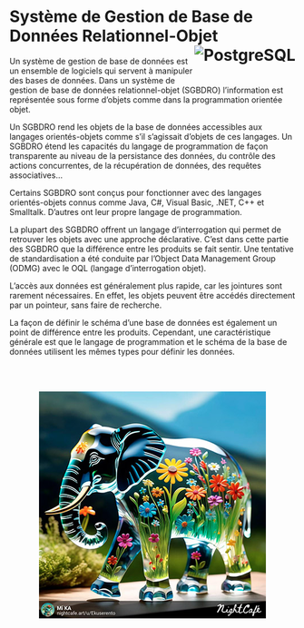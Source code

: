 # **Système de Gestion de Base de Données Relationnel-Objet** <a href="../../../dbms"> <img src="https://upload.wikimedia.org/wikipedia/commons/2/29/Postgresql_elephant.svg" alt="PostgreSQL" align="right" height="64px"> </a>

Un système de gestion de base de données est un ensemble de logiciels qui servent à manipuler des bases de données. Dans un système de gestion de base de données relationnel-objet (SGBDRO) l’information est représentée sous forme d’objets comme dans la programmation orientée objet.

Un SGBDRO rend les objets de la base de données accessibles aux langages orientés-objets comme s’il s’agissait d’objets de ces langages. Un SGBDRO étend les capacités du langage de programmation de façon transparente au niveau de la persistance des données, du contrôle des actions concurrentes, de la récupération de données, des requêtes associatives…

Certains SGBDRO sont conçus pour fonctionner avec des langages orientés-objets connus comme Java, C#, Visual Basic, .NET, C++ et Smalltalk. D’autres ont leur propre langage de programmation.

La plupart des SGBDRO offrent un langage d’interrogation qui permet de retrouver les objets avec une approche déclarative. C’est dans cette partie des SGBDRO que la différence entre les produits se fait sentir. Une tentative de standardisation a été conduite par l’Object Data Management Group (ODMG) avec le OQL (langage d’interrogation objet).

L’accès aux données est généralement plus rapide, car les jointures sont rarement nécessaires. En effet, les objets peuvent être accédés directement par un pointeur, sans faire de recherche.

La façon de définir le schéma d’une base de données est également un point de différence entre les produits. Cependant, une caractéristique générale est que le langage de programmation et le schéma de la base de données utilisent les mêmes types pour définir les données.

<br><br><div align="center"><a href="../../../PostgreSQL"><img src="../../assets/glassElephant.jpg"></a>